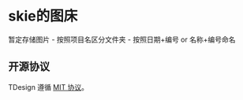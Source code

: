 # 
<p align="center">
  <h1>skie的图床</h1>
</p>
暂定存储图片
- 按照项目名区分文件夹
- 按照日期+编号 or 名称+编号命名

## 开源协议

TDesign 遵循 [MIT 协议](https://github.com/Tencent/tdesign-miniprogram/LICENSE)。
